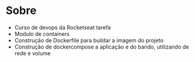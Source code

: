 # Sobre

- Curso de devops da Rocketseat tarefa
- Modulo de containers
- Construção de Dockerfile para buildar a imagem do projeto
- Construção de dockercompose a aplicação e do bando, utilizando de rede e volume